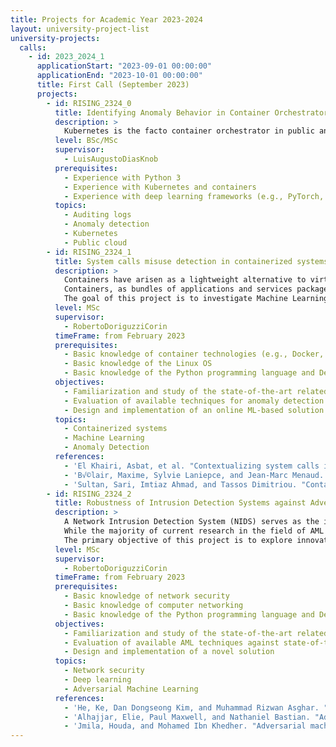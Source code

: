 ```yaml
---
title: Projects for Academic Year 2023-2024
layout: university-project-list
university-projects:
  calls:
    - id: 2023_2024_1
      applicationStart: "2023-09-01 00:00:00"
      applicationEnd: "2023-10-01 00:00:00"
      title: First Call (September 2023)
      projects:
        - id: RISING_2324_0
          title: Identifying Anomaly Behavior in Container Orchestrator Auditing Logs
          description: >
            Kubernetes is the facto container orchestrator in public and private clouds. It presents many features that facilitate the management not only of containers but also several elements that help implement more complex applications, like secrets, configmaps, services, and ingresses. All the configurations are handled through an API that manages the access using an RBAC system. These requests to the API are logged by the auditing module, which can be configured with different granularity. If a User or Service Account is compromised, some malicious actor can execute commands to obtain confidential information, like passwords or application topologies. Given the substantial volume of logged events, threshold-based or string-pattern matching algorithms can not be enough to identify malicious behavior in the cluster. So, this project aims to explore the state-of-the-art and compare existing anomaly detection algorithms and their applicability to auditing logs.
          level: BSc/MSc
          supervisor:
            - LuisAugustoDiasKnob
          prerequisites:
            - Experience with Python 3
            - Experience with Kubernetes and containers
            - Experience with deep learning frameworks (e.g., PyTorch, Tensorflow, Keras) is preferable
          topics:
            - Auditing logs
            - Anomaly detection
            - Kubernetes
            - Public cloud
        - id: RISING_2324_1
          title: System calls misuse detection in containerized systems
          description: >
            Containers have arisen as a lightweight alternative to virtual machines (VMs).  While they have become the industry standard for deploying microservices, container security remains the foremost concern and a significant obstacle to adoption for numerous companies.
            Containers, as bundles of applications and services packaged together, are susceptible to software bugs or to the inclusion of malware, whether intentionally or inadvertently. These anomalous programs possess the same capabilities as any other component within the container image, making them potential threats to other containers or hosts within the ecosystem.
            The goal of this project is to investigate Machine Learning (ML) methods to detect container anomalies through the analysis of their systems calls, i.e., of their interactions with the kernel of the hosting machine.
          level: MSc
          supervisor:
            - RobertoDoriguzziCorin
          timeFrame: from February 2023
          prerequisites:
            - Basic knowledge of container technologies (e.g., Docker, Linux containers, etc.)
            - Basic knowledge of the Linux OS 
            - Basic knowledge of the Python programming language and Deep Learning libraries
          objectives:
            - Familiarization and study of the state-of-the-art related to container security
            - Evaluation of available techniques for anomaly detection in containerized systems 
            - Design and implementation of an online ML-based solution for the detection of container anomalies through the analysis of the containers system calls. 
          topics:
            - Containerized systems
            - Machine Learning
            - Anomaly Detection
          references:
            - 'El Khairi, Asbat, et al. "Contextualizing system calls in containers for anomaly-based intrusion detection." Proceedings of the 2022 on Cloud Computing Security Workshop. 2022.'
            - 'B√©lair, Maxime, Sylvie Laniepce, and Jean-Marc Menaud. "Leveraging kernel security mechanisms to improve container security: a survey." Proceedings of the 14th international conference on availability, reliability and security. 2019.'
            - 'Sultan, Sari, Imtiaz Ahmad, and Tassos Dimitriou. "Container security: Issues, challenges, and the road ahead." IEEE access 7 (2019)'
        - id: RISING_2324_2
          title: Robustness of Intrusion Detection Systems against Adversarial Machine Learning attacks
          description: >
            A Network Intrusion Detection System (NIDS) serves as the initial line of defence against network attacks that threaten the integrity of data, systems, and networks. Over recent years, Deep Neural Networks (DNNs) have been increasingly used in NIDSs to detect malicious traffic due to their remarkable accuracy in identifying malicious network activity. Nonetheless, DNNs exhibit susceptibility to Adversarial Machine Learning (AML) attacks, where subtle alterations to input data can lead to misclassification by the neural network. This vulnerability has particularly severe consequences, as adversarial attacks pose a substantial threat to overall network security.
            While the majority of current research in the field of AML has been directed towards computer vision tasks like image classification and object recognition, there has been a notable increase in interest and activity within the cybersecurity domain. Nevertheless, several challenges persist in this domain, encompassing both performance-related issues and the practicality of applying these methods to real-world scenarios. 
            The primary objective of this project is to explore innovative and practical methodologies aimed at enhancing the resilience of NIDSs against AML attacks.
          level: MSc
          supervisor:
            - RobertoDoriguzziCorin
          timeFrame: from February 2023
          prerequisites:
            - Basic knowledge of network security
            - Basic knowledge of computer networking 
            - Basic knowledge of the Python programming language and Deep Learning libraries
          objectives:
            - Familiarization and study of the state-of-the-art related to AML attacks and defenses
            - Evaluation of available AML techniques against state-of-the-art DL-based NIDS to spot limitations in the existing solutions
            - Design and implementation of a novel solution
          topics:
            - Network security
            - Deep learning
            - Adversarial Machine Learning
          references:
            - 'He, Ke, Dan Dongseong Kim, and Muhammad Rizwan Asghar. "Adversarial machine learning for network intrusion detection systems: a comprehensive survey." IEEE Communications Surveys & Tutorials (2023).'
            - 'Alhajjar, Elie, Paul Maxwell, and Nathaniel Bastian. "Adversarial machine learning in network intrusion detection systems." Expert Systems with Applications 186 (2021): 115782.'
            - 'Jmila, Houda, and Mohamed Ibn Khedher. "Adversarial machine learning for network intrusion detection: A comparative study." Computer Networks 214 (2022): 109073.'
---
```

